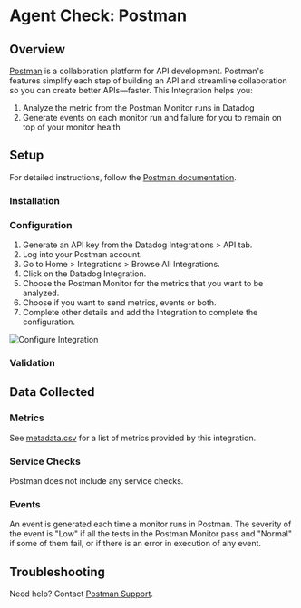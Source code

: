# Agent Check: Postman

## Overview

[Postman][1] is a collaboration platform for API development. 
Postman's features simplify each step of building an API and streamline collaboration so you can create better APIs—faster.
This Integration helps you:
1. Analyze the metric from the Postman Monitor runs in Datadog
2. Generate events on each monitor run and failure for you to remain on top of your monitor health

## Setup

For detailed instructions, follow the [Postman documentation][3].

### Installation


### Configuration

1. Generate an API key from the Datadog Integrations > API tab.
2. Log into your Postman account.
3. Go to Home > Integrations > Browse All Integrations.
4. Click on the Datadog Integration.
5. Choose the Postman Monitor for the metrics that you want to be analyzed.
6. Choose if you want to send metrics, events or both.
7. Complete other details and add the Integration to complete the configuration.

![Configure Integration][4]

### Validation



## Data Collected

### Metrics

See [metadata.csv][5] for a list of metrics provided by this integration.

### Service Checks

Postman does not include any service checks.

### Events

An event is generated each time a monitor runs in Postman. The severity of the event is "Low" if all the tests in the Postman 
Monitor pass and "Normal" if some of them fail, or if there is an error in execution of any event.

## Troubleshooting

Need help? Contact [Postman Support][2].

[1]: https://www.postman.com/
[2]: https://www.postman.com/support/
[3]: https://learning.postman.com/docs/integrations/available-integrations/datadog/
[4]: https://raw.githubusercontent.com/DataDog/integrations-extras/master/postman/images/add-integration-datadog.jpeg
[5]: https://github.com/DataDog/integrations-extras/blob/master/postman/metadata.csv
